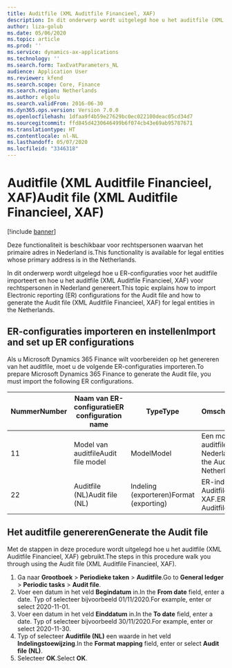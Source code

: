 ```yaml
---
title: Auditfile (XML Auditfile Financieel, XAF)
description: In dit onderwerp wordt uitgelegd hoe u het auditfile (XML Auditfile Financieel, XAF) voor rechtspersonen kunt instellen en genereren in Nederland.
author: liza-golub
ms.date: 05/06/2020
ms.topic: article
ms.prod: ''
ms.service: dynamics-ax-applications
ms.technology: ''
ms.search.form: TaxEvatParameters_NL
audience: Application User
ms.reviewer: kfend
ms.search.scope: Core, Finance
ms.search.region: Netherlands
ms.author: elgolu
ms.search.validFrom: 2016-06-30
ms.dyn365.ops.version: Version 7.0.0
ms.openlocfilehash: 1dfaa9f4b59e27629bc0ec022100deac05cd34d7
ms.sourcegitcommit: ffd845d4230646499b6f074cb43e69ab95787671
ms.translationtype: HT
ms.contentlocale: nl-NL
ms.lasthandoff: 05/07/2020
ms.locfileid: "3346318"
---
```

# <a name="audit-file-xml-auditfile-financieel-xaf"></a><span data-ttu-id="a350d-103">Auditfile (XML Auditfile Financieel, XAF)</span><span class="sxs-lookup"><span data-stu-id="a350d-103">Audit file (XML Auditfile Financieel, XAF)</span></span>

[!include [banner](../../includes/banner.md)]

<span data-ttu-id="a350d-104">Deze functionaliteit is beschikbaar voor rechtspersonen waarvan het primaire adres in Nederland is.</span><span class="sxs-lookup"><span data-stu-id="a350d-104">This functionality is available for legal entities whose primary address is in the Netherlands.</span></span>

<span data-ttu-id="a350d-105">In dit onderwerp wordt uitgelegd hoe u ER-configuraties voor het auditfile importeert en hoe u het auditfile (XML Auditfile Financieel, XAF) voor rechtspersonen in Nederland genereert.</span><span class="sxs-lookup"><span data-stu-id="a350d-105">This topic explains how to import Electronic reporting (ER) configurations for the Audit file and how to generate the Audit file (XML Auditfile Financieel, XAF) for legal entities in the Netherlands.</span></span>

## <a name="import-and-set-up-er-configurations"></a><span data-ttu-id="a350d-106">ER-configuraties importeren en instellen</span><span class="sxs-lookup"><span data-stu-id="a350d-106">Import and set up ER configurations</span></span>

<span data-ttu-id="a350d-107">Als u Microsoft Dynamics 365 Finance wilt voorbereiden op het genereren van het auditfile, moet u de volgende ER-configuraties importeren.</span><span class="sxs-lookup"><span data-stu-id="a350d-107">To prepare Microsoft Dynamics 365 Finance to generate the Audit file, you must import the following ER configurations.</span></span>

| <span data-ttu-id="a350d-108">Nummer</span><span class="sxs-lookup"><span data-stu-id="a350d-108">Number</span></span> | <span data-ttu-id="a350d-109">Naam van ER-configuratie</span><span class="sxs-lookup"><span data-stu-id="a350d-109">ER configuration name</span></span>         | <span data-ttu-id="a350d-110">Type</span><span class="sxs-lookup"><span data-stu-id="a350d-110">Type</span></span>                                 | <span data-ttu-id="a350d-111">Omschrijving</span><span class="sxs-lookup"><span data-stu-id="a350d-111">Description</span></span> |
|--------|-------------------------------|--------------------------------------|-------------|
| <span data-ttu-id="a350d-112">1</span><span class="sxs-lookup"><span data-stu-id="a350d-112">1</span></span>      | <span data-ttu-id="a350d-113">Model van auditfile</span><span class="sxs-lookup"><span data-stu-id="a350d-113">Audit file model</span></span>              | <span data-ttu-id="a350d-114">Model</span><span class="sxs-lookup"><span data-stu-id="a350d-114">Model</span></span>                                | <span data-ttu-id="a350d-115">Een model voor het auditfile voor Nederland.</span><span class="sxs-lookup"><span data-stu-id="a350d-115">A model for the Audit file for Netherlands.</span></span> |
| <span data-ttu-id="a350d-116">2</span><span class="sxs-lookup"><span data-stu-id="a350d-116">2</span></span>      | <span data-ttu-id="a350d-117">Auditfile (NL)</span><span class="sxs-lookup"><span data-stu-id="a350d-117">Audit file (NL)</span></span>               | <span data-ttu-id="a350d-118">Indeling (exporteren)</span><span class="sxs-lookup"><span data-stu-id="a350d-118">Format (exporting)</span></span>                   | <span data-ttu-id="a350d-119">ER-indeling voor XML Auditfile Financieel, XAF.</span><span class="sxs-lookup"><span data-stu-id="a350d-119">ER format for XML Auditfile Financieel, XAF.</span></span> |

## <a name="generate-the-audit-file"></a><span data-ttu-id="a350d-120">Het auditfile genereren</span><span class="sxs-lookup"><span data-stu-id="a350d-120">Generate the Audit file</span></span>

<span data-ttu-id="a350d-121">Met de stappen in deze procedure wordt uitgelegd hoe u het auditfile (XML Auditfile Financieel, XAF) gebruikt.</span><span class="sxs-lookup"><span data-stu-id="a350d-121">The steps in this procedure walk you through using the Audit file (XML Auditfile Financieel, XAF).</span></span>

1. <span data-ttu-id="a350d-122">Ga naar **Grootboek** > **Periodieke taken** > **Auditfile**.</span><span class="sxs-lookup"><span data-stu-id="a350d-122">Go to **General ledger** > **Periodic tasks** > **Audit file**.</span></span>
2. <span data-ttu-id="a350d-123">Voer een datum in het veld **Begindatum** in.</span><span class="sxs-lookup"><span data-stu-id="a350d-123">In the **From date** field, enter a date.</span></span> <span data-ttu-id="a350d-124">Typ of selecteer bijvoorbeeld 01/11/2020.</span><span class="sxs-lookup"><span data-stu-id="a350d-124">For example, enter or select 2020-11-01.</span></span>
3. <span data-ttu-id="a350d-125">Voer een datum in het veld **Einddatum** in.</span><span class="sxs-lookup"><span data-stu-id="a350d-125">In the **To date** field, enter a date.</span></span> <span data-ttu-id="a350d-126">Typ of selecteer bijvoorbeeld 30/11/2020.</span><span class="sxs-lookup"><span data-stu-id="a350d-126">For example, enter or select 2020-11-30.</span></span>
4. <span data-ttu-id="a350d-127">Typ of selecteer **Auditfile (NL)** een waarde in het veld **Indelingstoewijzing**.</span><span class="sxs-lookup"><span data-stu-id="a350d-127">In the **Format mapping** field, enter or select **Audit file (NL)**.</span></span>
5. <span data-ttu-id="a350d-128">Selecteer **OK**.</span><span class="sxs-lookup"><span data-stu-id="a350d-128">Select **OK**.</span></span>
